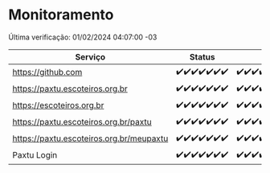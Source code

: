 # Monitoramento

Última verificação: 01/02/2024 04:07:00 -03

|Serviço|Status|Últimas 24h|
|---|---|---|
|https://github.com|<span title="2024-01-25: OK=24">✔️</span><span title="2024-01-26: OK=24">✔️</span><span title="2024-01-27: OK=24">✔️</span><span title="2024-01-28: OK=24">✔️</span><span title="2024-01-29: OK=24">✔️</span><span title="2024-01-30: OK=24">✔️</span><span title="2024-01-31: OK=8">✔️</span>|<span title="31/01/2024 05:08:00 -03 : 200">✔️</span><span title="31/01/2024 06:06:00 -03 : 200">✔️</span><span title="31/01/2024 07:06:00 -03 : 200">✔️</span><span title="31/01/2024 08:03:00 -03 : 200">✔️</span><span title="31/01/2024 09:10:00 -03 : 200">✔️</span><span title="31/01/2024 10:04:00 -03 : 200">✔️</span><span title="31/01/2024 11:05:00 -03 : 200">✔️</span><span title="31/01/2024 12:05:00 -03 : 200">✔️</span><span title="31/01/2024 13:07:00 -03 : 200">✔️</span><span title="31/01/2024 14:06:00 -03 : 200">✔️</span><span title="31/01/2024 15:06:00 -03 : 200">✔️</span><span title="31/01/2024 16:02:00 -03 : 200">✔️</span><span title="31/01/2024 17:06:00 -03 : 200">✔️</span><span title="31/01/2024 18:06:00 -03 : 200">✔️</span><span title="31/01/2024 19:05:00 -03 : 200">✔️</span><span title="31/01/2024 20:05:00 -03 : 200">✔️</span><span title="31/01/2024 21:31:00 -03 : 200">✔️</span><span title="31/01/2024 22:43:00 -03 : 200">✔️</span><span title="31/01/2024 23:17:00 -03 : 200">✔️</span><span title="01/02/2024 00:07:00 -03 : 200">✔️</span><span title="01/02/2024 01:09:00 -03 : 200">✔️</span><span title="01/02/2024 02:06:00 -03 : 200">✔️</span><span title="01/02/2024 03:08:00 -03 : 200">✔️</span><span title="01/02/2024 04:06:00 -03 : 200">✔️</span>|
|https://paxtu.escoteiros.org.br|<span title="2024-01-25: OK=24">✔️</span><span title="2024-01-26: OK=24">✔️</span><span title="2024-01-27: OK=24">✔️</span><span title="2024-01-28: OK=24">✔️</span><span title="2024-01-29: OK=24">✔️</span><span title="2024-01-30: OK=24">✔️</span><span title="2024-01-31: OK=8">✔️</span>|<span title="31/01/2024 05:08:00 -03 : 200">✔️</span><span title="31/01/2024 06:06:00 -03 : 200">✔️</span><span title="31/01/2024 07:06:00 -03 : 200">✔️</span><span title="31/01/2024 08:03:00 -03 : 200">✔️</span><span title="31/01/2024 09:10:00 -03 : 200">✔️</span><span title="31/01/2024 10:04:00 -03 : 200">✔️</span><span title="31/01/2024 11:05:00 -03 : 200">✔️</span><span title="31/01/2024 12:05:00 -03 : 200">✔️</span><span title="31/01/2024 13:07:00 -03 : 200">✔️</span><span title="31/01/2024 14:06:00 -03 : 200">✔️</span><span title="31/01/2024 15:06:00 -03 : 200">✔️</span><span title="31/01/2024 16:02:00 -03 : 200">✔️</span><span title="31/01/2024 17:06:00 -03 : 200">✔️</span><span title="31/01/2024 18:06:00 -03 : 200">✔️</span><span title="31/01/2024 19:05:00 -03 : 200">✔️</span><span title="31/01/2024 20:05:00 -03 : 200">✔️</span><span title="31/01/2024 21:31:00 -03 : 200">✔️</span><span title="31/01/2024 22:43:00 -03 : 200">✔️</span><span title="31/01/2024 23:17:00 -03 : 200">✔️</span><span title="01/02/2024 00:07:00 -03 : 200">✔️</span><span title="01/02/2024 01:09:00 -03 : 200">✔️</span><span title="01/02/2024 02:06:00 -03 : 200">✔️</span><span title="01/02/2024 03:08:00 -03 : 200">✔️</span><span title="01/02/2024 04:06:00 -03 : 200">✔️</span>|
|https://escoteiros.org.br|<span title="2024-01-25: OK=24">✔️</span><span title="2024-01-26: OK=24">✔️</span><span title="2024-01-27: OK=24">✔️</span><span title="2024-01-28: OK=24">✔️</span><span title="2024-01-29: OK=24">✔️</span><span title="2024-01-30: OK=24">✔️</span><span title="2024-01-31: OK=8">✔️</span>|<span title="31/01/2024 05:08:00 -03 : 200">✔️</span><span title="31/01/2024 06:06:00 -03 : 200">✔️</span><span title="31/01/2024 07:06:00 -03 : 200">✔️</span><span title="31/01/2024 08:03:00 -03 : 200">✔️</span><span title="31/01/2024 09:10:00 -03 : 200">✔️</span><span title="31/01/2024 10:04:00 -03 : 200">✔️</span><span title="31/01/2024 11:05:00 -03 : 200">✔️</span><span title="31/01/2024 12:05:00 -03 : 200">✔️</span><span title="31/01/2024 13:07:00 -03 : 200">✔️</span><span title="31/01/2024 14:06:00 -03 : 200">✔️</span><span title="31/01/2024 15:06:00 -03 : 200">✔️</span><span title="31/01/2024 16:02:00 -03 : 200">✔️</span><span title="31/01/2024 17:06:00 -03 : 200">✔️</span><span title="31/01/2024 18:06:00 -03 : 200">✔️</span><span title="31/01/2024 19:05:00 -03 : 200">✔️</span><span title="31/01/2024 20:05:00 -03 : 200">✔️</span><span title="31/01/2024 21:31:00 -03 : 200">✔️</span><span title="31/01/2024 22:43:00 -03 : 200">✔️</span><span title="31/01/2024 23:17:00 -03 : 200">✔️</span><span title="01/02/2024 00:07:00 -03 : 200">✔️</span><span title="01/02/2024 01:09:00 -03 : 200">✔️</span><span title="01/02/2024 02:06:00 -03 : 200">✔️</span><span title="01/02/2024 03:08:00 -03 : 200">✔️</span><span title="01/02/2024 04:06:00 -03 : 200">✔️</span>|
|https://paxtu.escoteiros.org.br/paxtu|<span title="2024-01-25: OK=24">✔️</span><span title="2024-01-26: OK=24">✔️</span><span title="2024-01-27: OK=24">✔️</span><span title="2024-01-28: OK=24">✔️</span><span title="2024-01-29: OK=24">✔️</span><span title="2024-01-30: OK=24">✔️</span><span title="2024-01-31: OK=8">✔️</span>|<span title="31/01/2024 05:08:00 -03 : 200">✔️</span><span title="31/01/2024 06:06:00 -03 : 200">✔️</span><span title="31/01/2024 07:06:00 -03 : 200">✔️</span><span title="31/01/2024 08:03:00 -03 : 200">✔️</span><span title="31/01/2024 09:10:00 -03 : 200">✔️</span><span title="31/01/2024 10:04:00 -03 : 200">✔️</span><span title="31/01/2024 11:05:00 -03 : 200">✔️</span><span title="31/01/2024 12:05:00 -03 : 200">✔️</span><span title="31/01/2024 13:07:00 -03 : 200">✔️</span><span title="31/01/2024 14:06:00 -03 : 200">✔️</span><span title="31/01/2024 15:06:00 -03 : 200">✔️</span><span title="31/01/2024 16:02:00 -03 : 200">✔️</span><span title="31/01/2024 17:06:00 -03 : 200">✔️</span><span title="31/01/2024 18:06:00 -03 : 200">✔️</span><span title="31/01/2024 19:05:00 -03 : 200">✔️</span><span title="31/01/2024 20:05:00 -03 : 200">✔️</span><span title="31/01/2024 21:31:00 -03 : 200">✔️</span><span title="31/01/2024 22:43:00 -03 : 200">✔️</span><span title="31/01/2024 23:17:00 -03 : 200">✔️</span><span title="01/02/2024 00:07:00 -03 : 200">✔️</span><span title="01/02/2024 01:09:00 -03 : 200">✔️</span><span title="01/02/2024 02:06:00 -03 : 200">✔️</span><span title="01/02/2024 03:08:00 -03 : 200">✔️</span><span title="01/02/2024 04:06:00 -03 : 200">✔️</span>|
|https://paxtu.escoteiros.org.br/meupaxtu|<span title="2024-01-25: OK=24">✔️</span><span title="2024-01-26: OK=24">✔️</span><span title="2024-01-27: OK=24">✔️</span><span title="2024-01-28: OK=24">✔️</span><span title="2024-01-29: OK=24">✔️</span><span title="2024-01-30: OK=24">✔️</span><span title="2024-01-31: OK=8">✔️</span>|<span title="31/01/2024 05:08:00 -03 : 200">✔️</span><span title="31/01/2024 06:06:00 -03 : 200">✔️</span><span title="31/01/2024 07:06:00 -03 : 200">✔️</span><span title="31/01/2024 08:03:00 -03 : 200">✔️</span><span title="31/01/2024 09:10:00 -03 : 200">✔️</span><span title="31/01/2024 10:05:00 -03 : 200">✔️</span><span title="31/01/2024 11:05:00 -03 : 200">✔️</span><span title="31/01/2024 12:05:00 -03 : 200">✔️</span><span title="31/01/2024 13:07:00 -03 : 200">✔️</span><span title="31/01/2024 14:06:00 -03 : 200">✔️</span><span title="31/01/2024 15:06:00 -03 : 200">✔️</span><span title="31/01/2024 16:02:00 -03 : 200">✔️</span><span title="31/01/2024 17:06:00 -03 : 200">✔️</span><span title="31/01/2024 18:06:00 -03 : 200">✔️</span><span title="31/01/2024 19:05:00 -03 : 200">✔️</span><span title="31/01/2024 20:05:00 -03 : 200">✔️</span><span title="31/01/2024 21:31:00 -03 : 200">✔️</span><span title="31/01/2024 22:43:00 -03 : 200">✔️</span><span title="31/01/2024 23:17:00 -03 : 200">✔️</span><span title="01/02/2024 00:07:00 -03 : 200">✔️</span><span title="01/02/2024 01:09:00 -03 : 200">✔️</span><span title="01/02/2024 02:06:00 -03 : 200">✔️</span><span title="01/02/2024 03:08:00 -03 : 200">✔️</span><span title="01/02/2024 04:06:00 -03 : 200">✔️</span>|
|Paxtu Login|<span title="2024-01-25: OK=24">✔️</span><span title="2024-01-26: OK=24">✔️</span><span title="2024-01-27: OK=24">✔️</span><span title="2024-01-28: OK=24">✔️</span><span title="2024-01-29: OK=24">✔️</span><span title="2024-01-30: OK=24">✔️</span><span title="2024-01-31: OK=8">✔️</span>|<span title="31/01/2024 05:08:00 -03 : 200">✔️</span><span title="31/01/2024 06:06:00 -03 : 200">✔️</span><span title="31/01/2024 07:06:00 -03 : 200">✔️</span><span title="31/01/2024 08:03:00 -03 : 200">✔️</span><span title="31/01/2024 09:10:00 -03 : 200">✔️</span><span title="31/01/2024 10:05:00 -03 : 200">✔️</span><span title="31/01/2024 11:05:00 -03 : 200">✔️</span><span title="31/01/2024 12:05:00 -03 : 200">✔️</span><span title="31/01/2024 13:07:00 -03 : 200">✔️</span><span title="31/01/2024 14:06:00 -03 : 200">✔️</span><span title="31/01/2024 15:06:00 -03 : 200">✔️</span><span title="31/01/2024 16:02:00 -03 : 200">✔️</span><span title="31/01/2024 17:06:00 -03 : 200">✔️</span><span title="31/01/2024 18:06:00 -03 : 200">✔️</span><span title="31/01/2024 19:05:00 -03 : 200">✔️</span><span title="31/01/2024 20:05:00 -03 : 200">✔️</span><span title="31/01/2024 21:31:00 -03 : 200">✔️</span><span title="31/01/2024 22:43:00 -03 : 200">✔️</span><span title="31/01/2024 23:17:00 -03 : 200">✔️</span><span title="01/02/2024 00:07:00 -03 : 200">✔️</span><span title="01/02/2024 01:09:00 -03 : 200">✔️</span><span title="01/02/2024 02:06:00 -03 : 200">✔️</span><span title="01/02/2024 03:08:00 -03 : 200">✔️</span><span title="01/02/2024 04:07:00 -03 : 200">✔️</span>|
